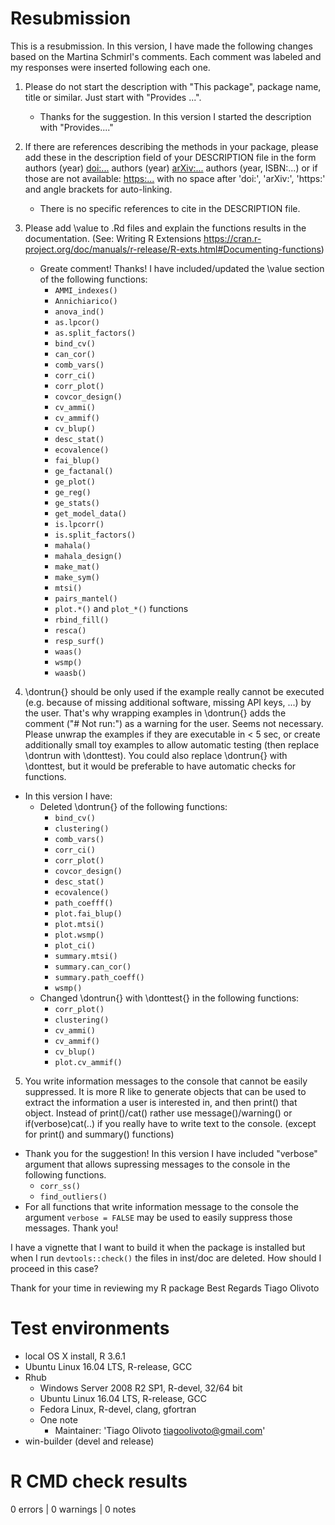 # Resubmission
This is a resubmission. In this version, I have made the following changes based on the Martina Schmirl's comments. Each comment was labeled and my responses were inserted following each one.

1. Please do not start the description with "This package", package name, title or similar. Just start with "Provides ...".
   * Thanks for the suggestion. In this version I started the description with "Provides...."

2. If there are references describing the methods in your package, please add these in the description field of your DESCRIPTION file in the form authors (year) <doi:...> authors (year) <arXiv:...> authors (year, ISBN:...) or if those are not available: <https:...> with no space after 'doi:', 'arXiv:', 'https:' and angle brackets for auto-linking.
   * There is no specific references to cite in the DESCRIPTION file.
   
3. Please add \\value to .Rd files and explain the functions results in the documentation. (See: Writing R Extensions
<https://cran.r-project.org/doc/manuals/r-release/R-exts.html#Documenting-functions>)
   * Greate comment! Thanks! I have included/updated the \\value section of the following functions:
      * `AMMI_indexes()`
      * `Annichiarico()`
      * `anova_ind()`
      * `as.lpcor()`
      * `as.split_factors()`
      * `bind_cv()`
      * `can_cor()`
      * `comb_vars()`
      * `corr_ci()`
      * `corr_plot()`
      * `covcor_design()`
      * `cv_ammi()`
      * `cv_ammif()`
      * `cv_blup()`
      * `desc_stat()`
      * `ecovalence()`
      * `fai_blup()`
      * `ge_factanal()`
      * `ge_plot()`
      * `ge_reg()`
      * `ge_stats()`
      * `get_model_data()`
      * `is.lpcorr()`
      * `is.split_factors()`
      * `mahala()`
      * `mahala_design()`
      * `make_mat()`
      * `make_sym()`
      * `mtsi()`
      * `pairs_mantel()`
      * `plot.*()` and `plot_*()` functions
      * `rbind_fill()`
      * `resca()`
      * `resp_surf()` 
      * `waas()`
      * `wsmp()`
      * `waasb()`
      
4. \\dontrun{} should be only used if the example really cannot be executed (e.g. because of missing additional software, missing API keys, ...) by the user. That's why wrapping examples in \\dontrun{} adds the comment ("# Not run:") as a warning for the user. Seems not necessary. Please unwrap the examples if they are executable in < 5 sec, or create additionally small toy examples to allow automatic testing (then replace \\dontrun with \\donttest). You could also replace \\dontrun{} with \\donttest, but it would be preferable to have automatic checks for functions.

* In this version I have:
   * Deleted \\dontrun{} of the following functions:
      * `bind_cv()`
      * `clustering()`
      * `comb_vars()`
      * `corr_ci()`
      * `corr_plot()`
      * `covcor_design()`
      * `desc_stat()`
      * `ecovalence()`
      * `path_coefff()`
      * `plot.fai_blup()`
      * `plot.mtsi()`
      * `plot.wsmp()`
      * `plot_ci()`
      * `summary.mtsi()`
      * `summary.can_cor()`
      * `summary.path_coeff()`
      * `wsmp()`
   * Changed \\dontrun{} with \\donttest{} in the following functions:
      * `corr_plot()`
      * `clustering()`
      * `cv_ammi()`
      * `cv_ammif()`
      * `cv_blup()`
      * `plot.cv_ammif()`
      

5. You write information messages to the console that cannot be easily suppressed. It is more R like to generate objects that can be used to extract the information a user is interested in, and then print() that object. Instead of print()/cat() rather use message()/warning()  or if(verbose)cat(..) if you really have to write text to the console. (except for print() and summary() functions)

* Thank you for the suggestion! In this version I have included "verbose" argument that allows supressing messages to the console in the following functions.
   * `corr_ss()`
   * `find_outliers()`
* For all functions that write information message to the console the argument `verbose = FALSE` may be used to easily suppress those messages. Thank you!

I have a vignette that I want to build it when the package is installed but when I run `devtools::check()` the files in inst/doc are deleted. How should I proceed in this case?

Thank for your time in reviewing my R package
Best Regards
Tiago Olivoto

# Test environments

- local OS X install, R 3.6.1
- Ubuntu Linux 16.04 LTS, R-release, GCC
- Rhub
   - Windows Server 2008 R2 SP1, R-devel, 32/64 bit
   - Ubuntu Linux 16.04 LTS, R-release, GCC
   - Fedora Linux, R-devel, clang, gfortran
   - One note
      - Maintainer: 'Tiago Olivoto <tiagoolivoto@gmail.com>'
- win-builder (devel and release)

# R CMD check results
0 errors | 0 warnings | 0 notes
